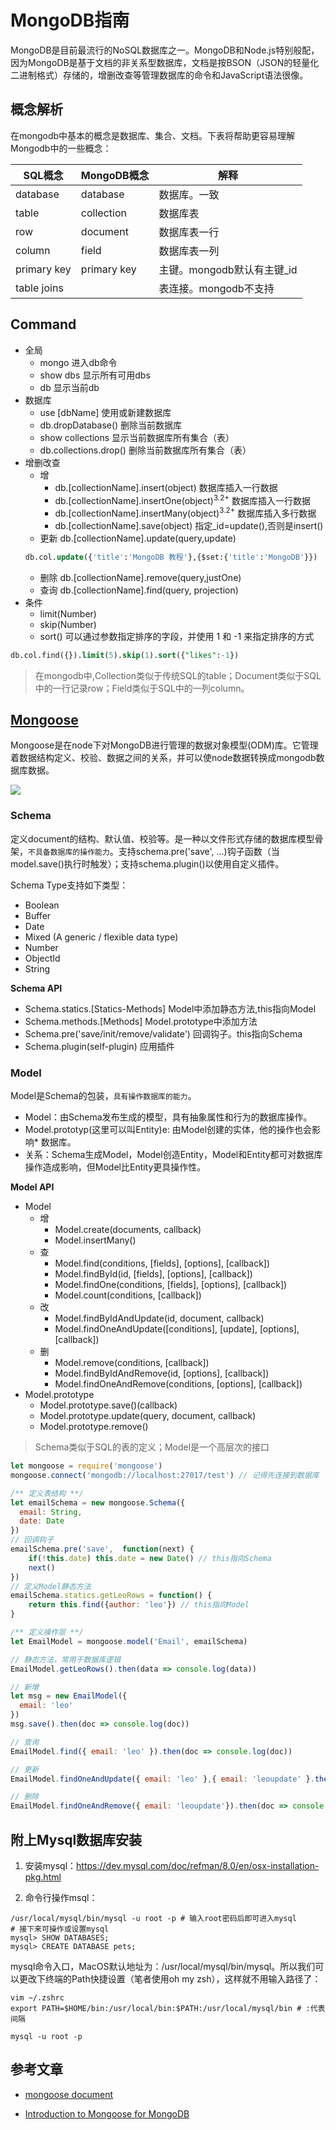 # MongoDB指南

MongoDB是目前最流行的NoSQL数据库之一。MongoDB和Node.js特别般配，因为MongoDB是基于文档的非关系型数据库，文档是按BSON（JSON的轻量化二进制格式）存储的，增删改查等管理数据库的命令和JavaScript语法很像。

## 概念解析

在mongodb中基本的概念是数据库、集合、文档。下表将帮助更容易理解Mongodb中的一些概念：

| SQL概念 | MongoDB概念 | 解释 |
| ------ | ------ | ------ |
| database | database | 数据库。一致 |
| table | collection | 数据库表 |
| row | document | 数据库表一行 |
| column | field | 数据库表一列 |
| primary key | primary key | 主键。mongodb默认有主键_id |
| table joins |  | 表连接。mongodb不支持 |

## Command

* 全局
    * mongo 进入db命令
    * show dbs 显示所有可用dbs
    * db 显示当前db
* 数据库
    * use [dbName] 使用或新建数据库
    * db.dropDatabase() 删除当前数据库
    * show collections 显示当前数据库所有集合（表）
    * db.collections.drop() 删除当前数据库所有集合（表）
* 增删改查
    * 增
        * db.[collectionName].insert(object) 数据库插入一行数据
        * db.[collectionName].insertOne(object)<sup>3.2+</sup> 数据库插入一行数据
        * db.[collectionName].insertMany(object)<sup>3.2+</sup> 数据库插入多行数据
        * db.[collectionName].save(object) 指定_id=update(),否则是insert()
    * 更新 db.[collectionName].update(query,update)
    ``` sql
    db.col.update({'title':'MongoDB 教程'},{$set:{'title':'MongoDB'}})
    ```
    * 删除 db.[collectionName].remove(query,justOne)
    * 查询 db.[collectionName].find(query, projection)
* 条件
    * limit(Number)
    * skip(Number)
    * sort() 可以通过参数指定排序的字段，并使用 1 和 -1 来指定排序的方式
``` sql
db.col.find({}).limit(5).skip(1).sort({"likes":-1})
```
> 在mongodb中,Collection类似于传统SQL的table；Document类似于SQL中的一行记录row；Field类似于SQL中的一列column。

## [Mongoose](https://github.com/Automattic/mongoose)

Mongoose是在node下对MongoDB进行管理的数据对象模型(ODM)库。它管理着数据结构定义、校验、数据之间的关系，并可以使node数据转换成mongodb数据库数据。

![](https://cdn-images-1.medium.com/max/800/0*b5piDNW1dqlkJWKe.)

### Schema

定义document的结构、默认值、校验等。是一种以文件形式存储的数据库模型骨架，`不具备数据库的操作能力`。支持schema.pre('save', ...)钩子函数（当model.save()执行时触发）；支持schema.plugin()以使用自定义插件。

Schema Type支持如下类型：
* Boolean
* Buffer
* Date
* Mixed (A generic / flexible data type)
* Number
* ObjectId
* String

**Schema API**
* Schema.statics.[Statics-Methods] Model中添加静态方法,this指向Model
* Schema.methods.[Methods] Model.prototype中添加方法
* Schema.pre('save/init/remove/validate') 回调钩子。this指向Schema
* Schema.plugin(self-plugin) 应用插件

### Model

Model是Schema的包装，`具有操作数据库的能力`。
* Model：由Schema发布生成的模型，具有抽象属性和行为的数据库操作。
* Model.prototyp(这里可以叫Entity)e: 由Model创建的实体，他的操作也会影响* 数据库。
* 关系：Schema生成Model，Model创造Entity，Model和Entity都可对数据库操作造成影响，但Model比Entity更具操作性。

**Model API**

* Model
    * 增
      * Model.create(documents, callback)
      * Model.insertMany()
    * 查
        * Model.find(conditions, [fields], [options], [callback])
        * Model.findById(id, [fields], [options], [callback])
        * Model.findOne(conditions, [fields], [options], [callback])
        * Model.count(conditions, [callback])
    * 改
        * Model.findByIdAndUpdate(id, document, callback)
        * Model.findOneAndUpdate([conditions], [update], [options], [callback])
    * 删
        * Model.remove(conditions, [callback])
        * Model.findByIdAndRemove(id, [options], [callback])
        * Model.findOneAndRemove(conditions, [options], [callback])
* Model.prototype
    * Model.prototype.save()(callback)
    * Model.prototype.update(query, document, callback)
    * Model.prototype.remove()

> Schema类似于SQL的表的定义；Model是一个高层次的接口

``` js
let mongoose = require('mongoose')
mongoose.connect('mongodb://localhost:27017/test') // 记得先连接到数据库

/** 定义表结构 **/
let emailSchema = new mongoose.Schema({
  email: String,
  date: Date
})
// 回调钩子
emailSchema.pre('save',  function(next) {
    if(!this.date) this.date = new Date() // this指向Schema
    next()
})
// 定义Model静态方法
emailSchema.statics.getLeoRows = function() {
    return this.find({author: 'leo'}) // this指向Model
}

/** 定义操作层 **/
let EmailModel = mongoose.model('Email', emailSchema)

// 静态方法，常用于数据库逻辑
EmailModel.getLeoRows().then(data => console.log(data))

// 新增
let msg = new EmailModel({
  email: 'leo'
})
msg.save().then(doc => console.log(doc))

// 查询
EmailModel.find({ email: 'leo' }).then(doc => console.log(doc))

// 更新
EmailModel.findOneAndUpdate({ email: 'leo' },{ email: 'leoupdate' }.then(doc => console.log(doc))

// 删除
EmailModel.findOneAndRemove({ email: 'leoupdate'}).then(doc => console.log(doc))
```

## 附上Mysql数据库安装

1. 安装mysql：https://dev.mysql.com/doc/refman/8.0/en/osx-installation-pkg.html

2. 命令行操作msql：

``` shell
/usr/local/mysql/bin/mysql -u root -p # 输入root密码后即可进入mysql
# 接下来可操作或设置mysql
mysql> SHOW DATABASES;
mysql> CREATE DATABASE pets;
```

mysql命令入口，MacOS默认地址为：/usr/local/mysql/bin/mysql。所以我们可以更改下终端的Path快捷设置（笔者使用oh my zsh），这样就不用输入路径了：

``` shell
vim ~/.zshrc
export PATH=$HOME/bin:/usr/local/bin:$PATH:/usr/local/mysql/bin # :代表间隔

mysql -u root -p
```


## 参考文章

* [mongoose document](https://mongoosejs.com/docs/connections.html)

* [Introduction to Mongoose for MongoDB](https://medium.freecodecamp.org/introduction-to-mongoose-for-mongodb-d2a7aa593c57)